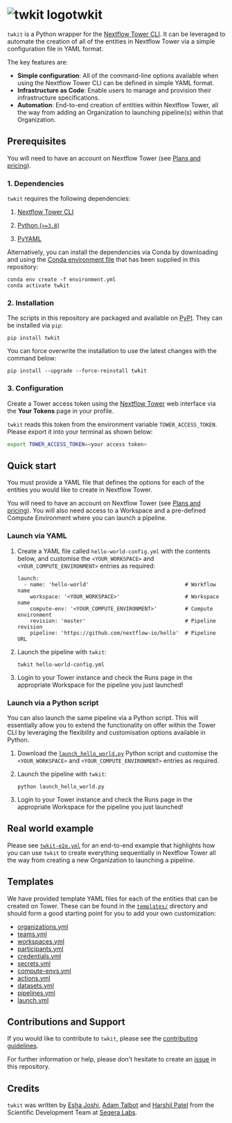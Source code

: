 # ![twkit logo](https://raw.githubusercontent.com/seqeralabs/twkit/main/assets/twkit.svg)twkit

`twkit` is a Python wrapper for the [Nextflow Tower CLI](https://github.com/seqeralabs/tower-cli). It can be leveraged to automate the creation of all of the entities in Nextflow Tower via a simple configuration file in YAML format.

The key features are:

- **Simple configuration**: All of the command-line options available when using the Nextflow Tower CLI can be defined in simple YAML format.
- **Infrastructure as Code**: Enable users to manage and provision their infrastructure specifications.
- **Automation**: End-to-end creation of entities within Nextflow Tower, all the way from adding an Organization to launching pipeline(s) within that Organization.

## Prerequisites

You will need to have an account on Nextflow Tower (see [Plans and pricing](https://cloud.tower.nf/pricing/)).

### 1. Dependencies

`twkit` requires the following dependencies:

1. [Nextflow Tower CLI](https://github.com/seqeralabs/tower-cli#1-installation)

2. [Python (`>=3.8`)](https://www.python.org/downloads/)

3. [PyYAML](https://pypi.org/project/PyYAML/)

Alternatively, you can install the dependencies via Conda by downloading and using the [Conda environment file](https://github.com/seqeralabs/twkit/blob/main/environment.yml) that has been supplied in this repository:

```console
conda env create -f environment.yml
conda activate twkit
```

### 2. Installation

The scripts in this repository are packaged and available on [PyPI](https://pypi.org/project/twkit/). They can be installed via `pip`:

```
pip install twkit
```

You can force overwrite the installation to use the latest changes with the command below:

```
pip install --upgrade --force-reinstall twkit
```

### 3. Configuration

Create a Tower access token using the [Nextflow Tower](https://tower.nf/) web interface via the **Your Tokens** page in your profile.

`twkit` reads this token from the environment variable `TOWER_ACCESS_TOKEN`. Please export it into your terminal as shown below:

```bash
export TOWER_ACCESS_TOKEN=<your access token>
```

## Quick start

You must provide a YAML file that defines the options for each of the entities you would like to create in Nextflow Tower.

You will need to have an account on Nextflow Tower (see [Plans and pricing](https://cloud.tower.nf/pricing/)). You will also need access to a Workspace and a pre-defined Compute Environment where you can launch a pipeline.

### Launch via YAML

1. Create a YAML file called `hello-world-config.yml` with the contents below, and customise the `<YOUR_WORKSPACE>` and `<YOUR_COMPUTE_ENVIRONMENT>` entries as required:

   ```
   launch:
     - name: 'hello-world'                               # Workflow name
       workspace: '<YOUR_WORKSPACE>'                     # Workspace name
       compute-env: '<YOUR_COMPUTE_ENVIRONMENT>'         # Compute environment
       revision: 'master'                                # Pipeline revision
       pipeline: 'https://github.com/nextflow-io/hello'  # Pipeline URL
   ```

2. Launch the pipeline with `twkit`:

   ```
   twkit hello-world-config.yml
   ```

3. Login to your Tower instance and check the Runs page in the appropriate Workspace for the pipeline you just launched!

### Launch via a Python script

You can also launch the same pipeline via a Python script. This will essentially allow you to extend the functionality on offer within the Tower CLI by leveraging the flexibility and customisation options available in Python.

1. Download the [`launch_hello_world.py`](https://github.com/seqeralabs/twkit/blob/main/examples/python/launch_hello_world.py) Python script and customise the `<YOUR_WORKSPACE>` and `<YOUR_COMPUTE_ENVIRONMENT>` entries as required.

2. Launch the pipeline with `twkit`:

   ```
   python launch_hello_world.py
   ```

3. Login to your Tower instance and check the Runs page in the appropriate Workspace for the pipeline you just launched!

## Real world example

Please see [`twkit-e2e.yml`](https://github.com/seqeralabs/twkit/blob/main/examples/yaml/twkit-e2e.yml) for an end-to-end example that highlights how you can use `twkit` to create everything sequentially in Nextflow Tower all the way from creating a new Organization to launching a pipeline.

## Templates

We have provided template YAML files for each of the entities that can be created on Tower. These can be found in the [`templates/`](https://github.com/seqeralabs/blob/main/twkit/templates) directory and should form a good starting point for you to add your own customization:

- [organizations.yml](https://github.com/seqeralabs/twkit/blob/main/templates/organizations.yml)
- [teams.yml](https://github.com/seqeralabs/twkit/blob/main/templates/teams.yml)
- [workspaces.yml](https://github.com/seqeralabs/twkit/blob/main/templates/workspaces.yml)
- [participants.yml](https://github.com/seqeralabs/twkit/blob/main/templates/participants.yml)
- [credentials.yml](https://github.com/seqeralabs/twkit/blob/main/templates/credentials.yml)
- [secrets.yml](https://github.com/seqeralabs/twkit/blob/main/templates/secrets.yml)
- [compute-envs.yml](https://github.com/seqeralabs/twkit/blob/main/templates/compute-envs.yml)
- [actions.yml](https://github.com/seqeralabs/twkit/blob/main/templates/actions.yml)
- [datasets.yml](https://github.com/seqeralabs/twkit/blob/main/templates/datasets.yml)
- [pipelines.yml](https://github.com/seqeralabs/twkit/blob/main/templates/pipelines.yml)
- [launch.yml](https://github.com/seqeralabs/twkit/blob/main/templates/launch.yml)

## Contributions and Support

If you would like to contribute to `twkit`, please see the [contributing guidelines](https://github.com/seqeralabs/twkit/blob/main/.github/CONTRIBUTING.md).

For further information or help, please don't hesitate to create an [issue](https://github.com/seqeralabs/twkit/issues) in this repository.

## Credits

`twkit` was written by [Esha Joshi](https://github.com/ejseqera), [Adam Talbot](https://github.com/adamrtalbot) and [Harshil Patel](https://github.com/drpatelh) from the Scientific Development Team at [Seqera Labs](https://seqera.io/).
